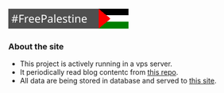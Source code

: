 ![SavePalestine](https://raw.githubusercontent.com/OneDroid/.github/refs/heads/main/images/badge/save-palestine.svg)

### About the site
- This project is actively running in a vps server.
- It periodically read blog contentc from <a target="_blank" href="https://github.com/abusaeed2433/JavaInREADME">this repo</a>.
- All data are being stored in database and served to <a target="_blank" href="https://abusaeed2433.github.io/java-in-readme-site/">this site</a>.
